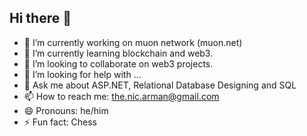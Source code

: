 ## Hi there 👋

- 🔭 I’m currently working on muon network (muon.net)
- 🌱 I’m currently learning blockchain and web3.
- 👯 I’m looking to collaborate on web3 projects.
- 🤔 I’m looking for help with ...
- 💬 Ask me about ASP.NET, Relational Database Designing and SQL
- 📫 How to reach me: the.nic.arman@gmail.com
- 😄 Pronouns: he/him
- ⚡ Fun fact: Chess


<!--
**nicarman/nicarman** is a ✨ _special_ ✨ repository because its `README.md` (this file) appears on your GitHub profile.

Here are some ideas to get you started:

- 🔭 I’m currently working on ...
- 🌱 I’m currently learning ...
- 👯 I’m looking to collaborate on ...
- 🤔 I’m looking for help with ...
- 💬 Ask me about ...
- 📫 How to reach me: ...
- 😄 Pronouns: ...
- ⚡ Fun fact: ...
-->
